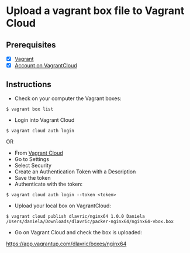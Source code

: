 # Upload a vagrant box file to Vagrant Cloud

## Prerequisites

- [X] [Vagrant](https://www.vagrantup.com/downloads)
- [X] [Account on VagrantCloud](https://app.vagrantup.com/)

## Instructions

- Check on your computer the Vagrant boxes:
```shell
$ vagrant box list
```
- Login into Vagrant Cloud
```shell
$ vagrant cloud auth login
```

OR

- From [Vagrant Cloud](https://app.vagrantup.com/)
- Go to Settings
- Select Security
- Create an Authentication Token with a Description
- Save the token
- Authenticate with the token:
```shell
$ vagrant cloud auth login --token <token>
```

- Upload your local box on VagrantCloud:
```shell
$ vagrant cloud publish dlavric/nginx64 1.0.0 Daniela /Users/daniela/Downloads/dlavric/packer-nginx64/nginx64-vbox.box
```

- Go on Vagrant Cloud and check the box is uploaded:

https://app.vagrantup.com/dlavric/boxes/nginx64

